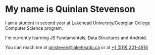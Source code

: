 <h1>My name is Quinlan Stevenson</h1>
<p>I am a student in second year at Lakehead University/Georgian College Computer Science program.</p>
<p>I'm currently learning JS Fundamentals, Data Structures and Android.</p>
<p>You can reach me at <a href="mailto:qmsteven@lakeheadu.ca">qmsteven@lakeheadu.ca</a> or at <a href="tel:15193014918">+1 (519) 301-4918</a></p>

